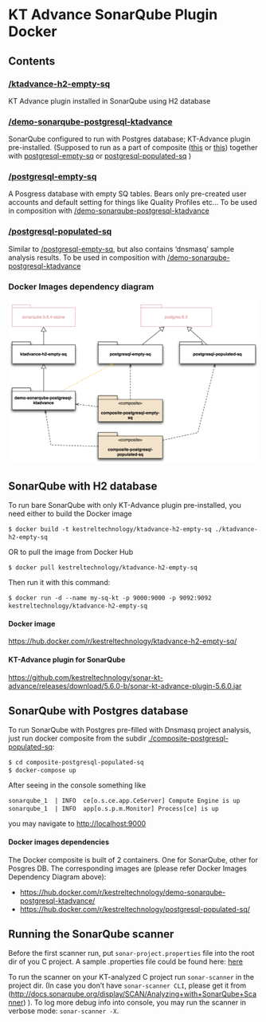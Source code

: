 # KT Advance SonarQube Plugin Docker

## Contents
### [/ktadvance-h2-empty-sq](ktadvance-h2-empty-sq)
KT Advance plugin installed in SonarQube using H2 database

### [/demo-sonarqube-postgresql-ktadvance](demo-sonarqube-postgresql-ktadvance)
SonarQube configured to run with Postgres database;  KT-Advance plugin pre-installed.
(Supposed to run as a part of composite ([this](composite-postgresql-empty-sq) or  [this](composite-postgresql-populated-sq)) together with [postgresql-empty-sq](postgresql-empty-sq) or [postgresql-populated-sq](postgresql-populated-sq) )

### [/postgresql-empty-sq](postgresql-empty-sq)
A Posgress database with empty SQ tables. Bears only pre-created user accounts and default setting for things like Quality Profiles etc... To be used in composition with [/demo-sonarqube-postgresql-ktadvance](demo-sonarqube-postgresql-ktadvance)

### [/postgresql-populated-sq](postgresql-populated-sq)
Similar to [/postgresql-empty-sq](postgresql-empty-sq), but also contains ‘dnsmasq’ sample analysis results. To be used in composition with [/demo-sonarqube-postgresql-ktadvance](demo-sonarqube-postgresql-ktadvance)


### Docker Images dependency diagram
![Docker Images dependency diagram](https://github.com/compartia/docker-sonar-kt-advance/blob/master/docs/deps.png?raw=true)


## SonarQube with H2 database
To run bare SonarQube with only KT-Advance plugin pre-installed, you need either to build the Docker image
```
$ docker build -t kestreltechnology/ktadvance-h2-empty-sq ./ktadvance-h2-empty-sq
```
OR
to pull the image from Docker Hub

```
$ docker pull kestreltechnology/ktadvance-h2-empty-sq
```
Then run it with this command:
```
$ docker run -d --name my-sq-kt -p 9000:9000 -p 9092:9092 kestreltechnology/ktadvance-h2-empty-sq
```
#### Docker image
https://hub.docker.com/r/kestreltechnology/ktadvance-h2-empty-sq/
#### KT-Advance plugin for SonarQube
https://github.com/kestreltechnology/sonar-kt-advance/releases/download/5.6.0-b/sonar-kt-advance-plugin-5.6.0.jar

## SonarQube with Postgres database
To run SonarQube with Postgres pre-filled with Dnsmasq project analysis,
just run docker composite from the subdir [./composite-postgresql-populated-sq](composite-postgresql-populated-sq):
```
$ cd composite-postgresql-populated-sq
$ docker-compose up
```

After seeing in the console something like
```
sonarqube_1  | INFO  ce[o.s.ce.app.CeServer] Compute Engine is up
sonarqube_1  | INFO  app[o.s.p.m.Monitor] Process[ce] is up
```
you may navigate to [http://localhost:9000](http://localhost:9000)

#### Docker images dependencies
The Docker composite is built of 2 containers. One for SonarQube, other for Posgres DB. The corresponding images are (please refer Docker Images Dependency Diagram above):
- https://hub.docker.com/r/kestreltechnology/demo-sonarqube-postgresql-ktadvance/
- https://hub.docker.com/r/kestreltechnology/postgresql-populated-sq/


## Running the SonarQube scanner
Before the first scanner run, put `sonar-project.properties` file into the root dir of you C project. A sample .properties file could be found here: [here](https://github.com/kestreltechnology/sonar-kt-advance/blob/master/src/test/resources/test_project/redis/sonar-project.properties)

To run the scanner on your KT-analyzed C project run `sonar-scanner` in the project dir. (In case you don’t have `sonar-scanner CLI`, please get it from (http://docs.sonarqube.org/display/SCAN/Analyzing+with+SonarQube+Scanner) ).
To log more debug info into console, you may run the scanner in verbose mode: `sonar-scanner -X`.

